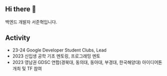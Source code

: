 ## Hi there 👋

백엔드 개발자 서준혁입니다.

## Activity
- 23-24 Google Developer Student Clubs, Lead
- 2023 신입생 공학 기초 멘토링, 프로그래밍 멘토
- 2023 영남권 GDSC 연합(경북대, 동의대, 동아대, 부경대, 한국해양대) 아이디어톤 개최 및 TF 참여
